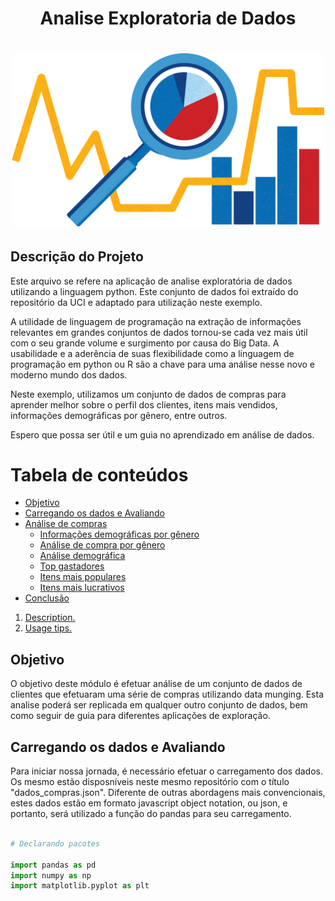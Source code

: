 <h1 align="center">Analise Exploratoria de Dados</h1>

<h1 align="center">
  <img src="https://github.com/leonvictorlima/Analise-exploratoria-compras/blob/main/imagens/1_PKXC0FeXQc5LVmqhJ8HnVg.png"  width="500"/>
</h1>

## Descrição do Projeto
Este arquivo se refere na aplicação de analise exploratória de dados utilizando a linguagem python. Este conjunto de dados foi extraído do repositório da UCI e adaptado para utilização neste exemplo.

A utilidade de linguagem de programação na extração de informações relevantes em grandes conjuntos de dados tornou-se cada vez mais útil com o seu grande volume e surgimento por causa do Big Data. A usabilidade e a aderência de suas flexibilidade como a linguagem de programação em python ou R são a chave para uma análise nesse novo e moderno mundo dos dados.

Neste exemplo, utilizamos um conjunto de dados de compras para aprender melhor sobre o perfil dos clientes, itens mais vendidos, informações demográficas por gênero, entre outros.

Espero que possa ser útil e um guia no aprendizado em análise de dados.


Tabela de conteúdos
=================
<!--ts-->
   * [Objetivo](#objetivo)
   * [Carregando os dados e Avaliando](#carregando-dados)
   * [Análise de compras](#analise-compras)
      * [Informações demográficas por gênero](#demografico-genero)
      * [Análise de compra por gênero](#compra-genero)
      * [Análise demográfica](#demografico)
      * [Top gastadores](#gastadores)
      * [Itens mais populares](#populares)
      * [Itens mais lucrativos](#lucrativos)
   * [Conclusão](#conclusao)
<!--te-->
1. [ Description. ](#desc)
2. [ Usage tips. ](#usage)

<a name="objetivo"></a>
## Objetivo

O objetivo deste módulo é efetuar análise de um conjunto de dados de clientes que efetuaram uma série de compras utilizando data munging. Esta analise poderá ser replicada em qualquer outro conjunto de dados, bem como seguir de guia para diferentes aplicações de exploração.

<a name="carregando-dados"></a>
## Carregando os dados e Avaliando

Para iniciar nossa jornada, é necessário efetuar o carregamento dos dados. Os mesmo estão disposníveis neste mesmo repositório com o título "dados_compras.json". Diferente de outras abordagens mais convencionais, estes dados estão em formato javascript object notation, ou json, e portanto, será utilizado a função do pandas para seu carregamento.

```python

# Declarando pacotes

import pandas as pd
import numpy as np
import matplotlib.pyplot as plt
```

